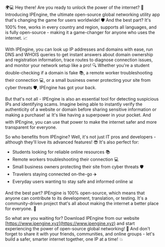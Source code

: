 🌍💻 Hey there! Are you ready to unlock the power of the internet? 🚀 Introducing IPEngine, the ultimate open-source global networking utility app that's changing the game for users worldwide! 🛡️ And the best part? It's 100% free, works in every country and region, supports all languages, and is fully open-source - making it a game-changer for anyone who uses the internet. 📈

With IPEngine, you can look up IP addresses and domains with ease, run DNS and WHOIS queries to get instant answers about domain ownership and registration information, trace routes to diagnose connection issues, and monitor your network setup like a pro! 🔍 Whether you're a student double-checking if a domain is fake 📚, a remote worker troubleshooting their connection 💻, or a small business owner protecting your site from cyber threats 🛡️, IPEngine has got your back.

But that's not all - IPEngine is also an essential tool for detecting suspicious IPs and identifying scams. Imagine being able to instantly verify the authenticity of a website or domain before sharing sensitive information or making a purchase! 📊 It's like having a superpower in your pocket. And with IPEngine, you can use that power to make the internet safer and more transparent for everyone.

So who benefits from IPEngine? Well, it's not just IT pros and developers - although they'll love its advanced features! 😎 It's also perfect for:

* Students looking for reliable online resources 📚
* Remote workers troubleshooting their connection 💻
* Small business owners protecting their site from cyber threats 🛡️
* Travelers staying connected on-the-go ✈️
* Everyday users wanting to stay safe and informed online 📊

And the best part? IPEngine is 100% open-source, which means that anyone can contribute to its development, translation, or testing. It's a community-driven project that's all about making the internet a better place for everyone. 💪

So what are you waiting for? Download IPEngine from our website [https://www.ipengine.xyz](https://www.ipengine.xyz) and start experiencing the power of open-source global networking! 🚀 And don't forget to share it with your friends, communities, and online groups - let's build a safer, smarter internet together, one IP at a time! 💥